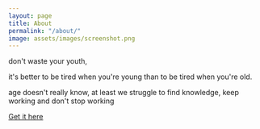 ```yaml
---
layout: page
title: About
permalink: "/about/"
image: assets/images/screenshot.png
---
```

don't waste your youth, 

it's better to be tired when you're young than to be tired when you're old. 

age doesn't really know, at least we struggle to find knowledge, keep working and don't stop working

[Get it here](https://zend.space)

